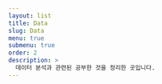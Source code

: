 ```yaml
---
layout: list
title: Data
slug: Data
menu: true
submenu: true
order: 2
description: >
  데이터 분석과 관련된 공부한 것을 정리한 곳입니다.
---
```

